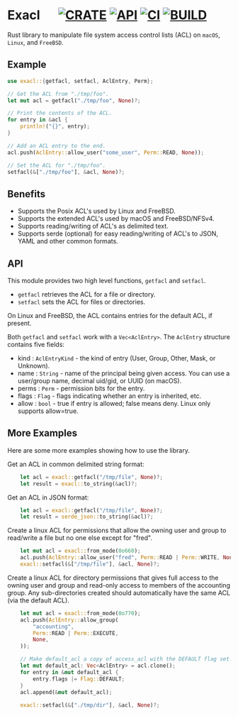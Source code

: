 # Exacl &emsp; [![CRATE]][crates] [![API]][docs] [![CI]][actions] [![BUILD]][cirrus]

[CRATE]: https://img.shields.io/crates/v/exacl
[crates]: https://crates.io/crates/exacl
[CI]: https://github.com/byllyfish/exacl/workflows/CI/badge.svg
[actions]: https://github.com/byllyfish/exacl/actions?query=branch%3Amain
[API]: https://docs.rs/exacl/badge.svg
[docs]: https://byllyfish.github.io/exacl
[BUILD]: https://api.cirrus-ci.com/github/byllyfish/exacl.svg
[cirrus]: https://cirrus-ci.com/github/byllyfish/exacl

Rust library to manipulate file system access control lists (ACL) on `macOS`, `Linux`, and `FreeBSD`.

## Example

```rust
use exacl::{getfacl, setfacl, AclEntry, Perm};

// Get the ACL from "./tmp/foo".
let mut acl = getfacl("./tmp/foo", None)?;

// Print the contents of the ACL.
for entry in &acl {
    println!("{}", entry);
}

// Add an ACL entry to the end.
acl.push(AclEntry::allow_user("some_user", Perm::READ, None));

// Set the ACL for "./tmp/foo".
setfacl(&["./tmp/foo"], &acl, None)?;
```

## Benefits

- Supports the Posix ACL's used by Linux and FreeBSD.
- Supports the extended ACL's used by macOS and FreeBSD/NFSv4.
- Supports reading/writing of ACL's as delimited text.
- Supports serde (optional) for easy reading/writing of ACL's to JSON, YAML and other common formats.

## API

This module provides two high level functions, `getfacl` and `setfacl`.

- `getfacl` retrieves the ACL for a file or directory.
- `setfacl` sets the ACL for files or directories.

On Linux and FreeBSD, the ACL contains entries for the default ACL, if
present.

Both `getfacl` and `setfacl` work with a `Vec<AclEntry>`. The
`AclEntry` structure contains five fields:

- kind : `AclEntryKind` - the kind of entry (User, Group, Other, Mask,
    or Unknown).
- name : `String` - name of the principal being given access. You can
    use a user/group name, decimal uid/gid, or UUID (on macOS).
- perms : `Perm` - permission bits for the entry.
- flags : `Flag` - flags indicating whether an entry is inherited, etc.
- allow : `bool` - true if entry is allowed; false means deny. Linux only
    supports allow=true.


## More Examples

Here are some more examples showing how to use the library.

Get an ACL in common delimited string format:

```rust
    let acl = exacl::getfacl("/tmp/file", None)?;
    let result = exacl::to_string(&acl)?;
```

Get an ACL in JSON format:

```rust
    let acl = exacl::getfacl("/tmp/file", None)?;
    let result = serde_json::to_string(&acl)?;
```

Create a linux ACL for permissions that allow the owning user and group to read/write a file 
but no one else except for "fred".

```rust
    let mut acl = exacl::from_mode(0o660);
    acl.push(AclEntry::allow_user("fred", Perm::READ | Perm::WRITE, None));
    exacl::setfacl(&["/tmp/file"], &acl, None)?;
```

Create a linux ACL for directory permissions that gives full access to the owning user and group
and read-only access to members of the accounting group. Any sub-directories created should 
automatically have the same ACL (via the default ACL).

```rust
    let mut acl = exacl::from_mode(0o770);
    acl.push(AclEntry::allow_group(
        "accounting",
        Perm::READ | Perm::EXECUTE,
        None,
    ));

    // Make default_acl a copy of access_acl with the DEFAULT flag set.
    let mut default_acl: Vec<AclEntry> = acl.clone();
    for entry in &mut default_acl {
        entry.flags |= Flag::DEFAULT;
    }
    acl.append(&mut default_acl);
    
    exacl::setfacl(&["./tmp/dir"], &acl, None)?;
```
